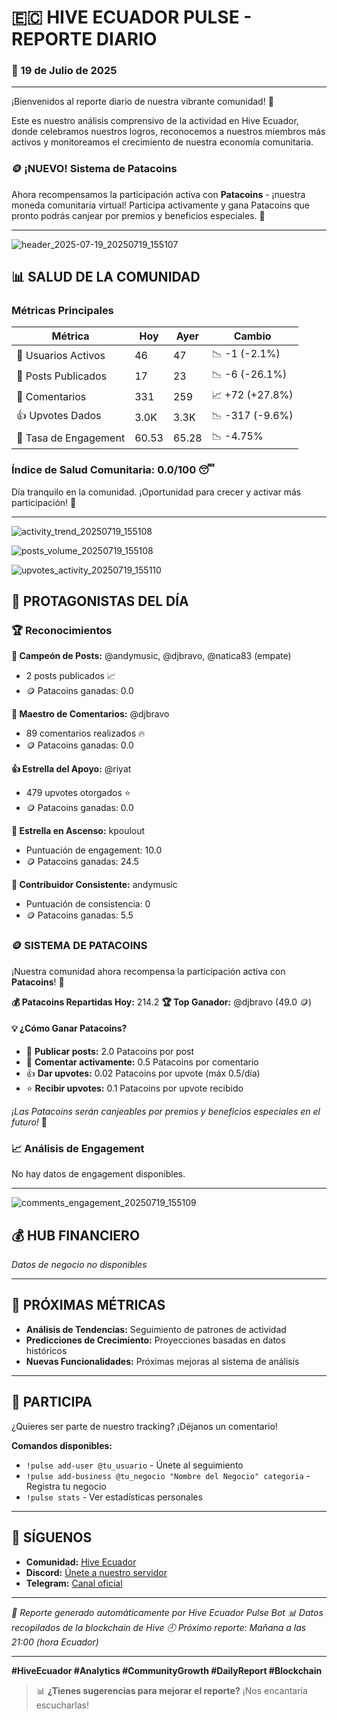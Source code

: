 
# 🇪🇨 HIVE ECUADOR PULSE - REPORTE DIARIO

### 📅 19 de Julio de 2025

---

¡Bienvenidos al reporte diario de nuestra vibrante comunidad! 🚀

Este es nuestro análisis comprensivo de la actividad en Hive Ecuador, donde celebramos nuestros logros, reconocemos a nuestros miembros más activos y monitoreamos el crecimiento de nuestra economía comunitaria.

### 🪙 ¡NUEVO! Sistema de Patacoins

Ahora recompensamos la participación activa con **Patacoins** - ¡nuestra moneda comunitaria virtual! Participa activamente y gana Patacoins que pronto podrás canjear por premios y beneficios especiales. 🎁

---

![header_2025-07-19_20250719_155107](charts\header_2025-07-19_20250719_155107.png)


## 📊 SALUD DE LA COMUNIDAD

### Métricas Principales

| Métrica | Hoy | Ayer | Cambio |
|---------|-----|------|--------|
| 👥 Usuarios Activos | 46 | 47 | 📉 -1 (-2.1%) |
| 📝 Posts Publicados | 17 | 23 | 📉 -6 (-26.1%) |
| 💬 Comentarios | 331 | 259 | 📈 +72 (+27.8%) |
| 👍 Upvotes Dados | 3.0K | 3.3K | 📉 -317 (-9.6%) |
| 🎯 Tasa de Engagement | 60.53 | 65.28 | 📉 -4.75% |

### Índice de Salud Comunitaria: 0.0/100 😴

Día tranquilo en la comunidad. ¡Oportunidad para crecer y activar más participación! 🚀

---

![activity_trend_20250719_155108](charts\activity_trend_20250719_155108.png)

![posts_volume_20250719_155108](charts\posts_volume_20250719_155108.png)

![upvotes_activity_20250719_155110](charts\upvotes_activity_20250719_155110.png)


## 🌟 PROTAGONISTAS DEL DÍA

### 🏆 Reconocimientos

**📝 Campeón de Posts:** @andymusic, @djbravo, @natica83 (empate)
- 2 posts publicados 📈
- 🪙 Patacoins ganadas: 0.0

**💬 Maestro de Comentarios:** @djbravo
- 89 comentarios realizados 🔥
- 🪙 Patacoins ganadas: 0.0

**👍 Estrella del Apoyo:** @riyat
- 479 upvotes otorgados ⭐
- 🪙 Patacoins ganadas: 0.0

**🚀 Estrella en Ascenso:** kpoulout
- Puntuación de engagement: 10.0
- 🪙 Patacoins ganadas: 24.5

**🎯 Contribuidor Consistente:** andymusic
- Puntuación de consistencia: 0
- 🪙 Patacoins ganadas: 5.5

### 🪙 SISTEMA DE PATACOINS

¡Nuestra comunidad ahora recompensa la participación activa con **Patacoins**! 🎉

**💰 Patacoins Repartidas Hoy:** 214.2
**🏆 Top Ganador:** @djbravo (49.0 🪙)

#### 💡 ¿Cómo Ganar Patacoins?
- 📝 **Publicar posts:** 2.0 Patacoins por post
- 💬 **Comentar activamente:** 0.5 Patacoins por comentario  
- 👍 **Dar upvotes:** 0.02 Patacoins por upvote (máx 0.5/día)
- ⭐ **Recibir upvotes:** 0.1 Patacoins por upvote recibido

*¡Las Patacoins serán canjeables por premios y beneficios especiales en el futuro!* 🎁

### 📈 Análisis de Engagement

No hay datos de engagement disponibles.

---

![comments_engagement_20250719_155109](charts\comments_engagement_20250719_155109.png)

## 💰 HUB FINANCIERO

*Datos de negocio no disponibles*

---


## 🔮 PRÓXIMAS MÉTRICAS

- **Análisis de Tendencias:** Seguimiento de patrones de actividad
- **Predicciones de Crecimiento:** Proyecciones basadas en datos históricos
- **Nuevas Funcionalidades:** Próximas mejoras al sistema de análisis

---

## 🤝 PARTICIPA

¿Quieres ser parte de nuestro tracking? ¡Déjanos un comentario!

**Comandos disponibles:**
- `!pulse add-user @tu_usuario` - Únete al seguimiento
- `!pulse add-business @tu_negocio "Nombre del Negocio" categoria` - Registra tu negocio
- `!pulse stats` - Ver estadísticas personales

---

## 📱 SÍGUENOS

- **Comunidad:** [Hive Ecuador](https://peakd.com/c/hive-115276)
- **Discord:** [Únete a nuestro servidor](https://discord.gg/hive-ecuador)
- **Telegram:** [Canal oficial](https://t.me/hive_ecuador)

---

*🤖 Reporte generado automáticamente por Hive Ecuador Pulse Bot*
*📊 Datos recopilados de la blockchain de Hive*
*🕘 Próximo reporte: Mañana a las 21:00 (hora Ecuador)*

---

**#HiveEcuador #Analytics #CommunityGrowth #DailyReport #Blockchain**

> 📊 **¿Tienes sugerencias para mejorar el reporte?** ¡Nos encantaría escucharlas!
